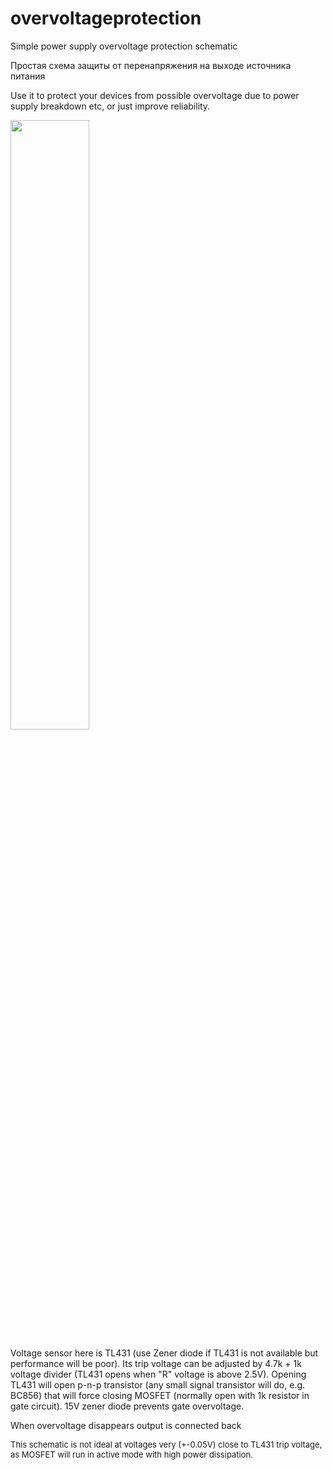 # overvoltageprotection
Simple power supply overvoltage protection schematic<br>

Простая схема защиты от перенапряжения на выходе источника питания<br>

Use it to protect your devices from possible overvoltage due to power supply breakdown etc, or just improve reliability.<br>

<image src="https://github.com/dkorobkov/overvoltageprotection/blob/master/vold_prot.png" width="50%"><br>
 
Voltage sensor here is TL431 (use Zener diode if TL431 is not available but performance will be poor). Its trip voltage can be adjusted by 4.7k + 1k voltage divider (TL431 opens when "R" voltage is above 2.5V). Opening TL431 will open p-n-p transistor (any small signal transistor will do, e.g. BC856)  that will force closing MOSFET (normally open with 1k resistor in gate circuit). 15V zener diode prevents gate overvoltage.

When overvoltage disappears output is connected back

<font size="-1">This schematic is not ideal at voltages very (+-0.05V) close to TL431 trip voltage, as MOSFET will run in active mode with high power dissipation.</font>
